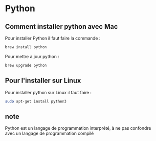 # Python 

## Comment installer python avec Mac

Pour installer Python il faut faire la commande : 
```bash
brew install python
```

Pour mettre à jour python : 
```bash
brew upgrade python
```

## Pour l'installer sur Linux

Pour installer python sur Linux il faut faire : 
```bash
sudo apt-get install python3
```

## note 
Python est un langage de programmation interprété, à ne pas confondre avec un langage de programmation compilé 